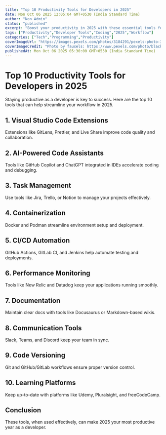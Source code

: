 ```yaml
---
title: "Top 10 Productivity Tools for Developers in 2025"
date: Mon Oct 06 2025 12:05:04 GMT+0530 (India Standard Time)
author: "Non Admin"
status: "published"
excerpt: "Boost your productivity in 2025 with these essential tools for developers."
tags: ["Productivity","Developer Tools","Coding","2025","Workflow"]
categories: ["Tech","Programming","Productivity"]
coverImageUrl: "https://images.pexels.com/photos/3184291/pexels-photo-3184291.jpeg"
coverImageCredit: "Photo by fauxels: https://www.pexels.com/photo/black-laptop-computer-3184291/"
publishedAt: Mon Oct 06 2025 05:30:00 GMT+0530 (India Standard Time)
---
```


<h1>Top 10 Productivity Tools for Developers in 2025</h1>

<p>Staying productive as a developer is key to success. Here are the top 10 tools that can help streamline your workflow in 2025.</p>

<h2>1. Visual Studio Code Extensions</h2>
<p>Extensions like GitLens, Prettier, and Live Share improve code quality and collaboration.</p>

<h2>2. AI-Powered Code Assistants</h2>
<p>Tools like GitHub Copilot and ChatGPT integrated in IDEs accelerate coding and debugging.</p>

<h2>3. Task Management</h2>
<p>Use tools like Jira, Trello, or Notion to manage your projects effectively.</p>

<h2>4. Containerization</h2>
<p>Docker and Podman streamline environment setup and deployment.</p>

<h2>5. CI/CD Automation</h2>
<p>GitHub Actions, GitLab CI, and Jenkins help automate testing and deployments.</p>

<h2>6. Performance Monitoring</h2>
<p>Tools like New Relic and Datadog keep your applications running smoothly.</p>

<h2>7. Documentation</h2>
<p>Maintain clear docs with tools like Docusaurus or Markdown-based wikis.</p>

<h2>8. Communication Tools</h2>
<p>Slack, Teams, and Discord keep your team in sync.</p>

<h2>9. Code Versioning</h2>
<p>Git and GitHub/GitLab workflows ensure proper version control.</p>

<h2>10. Learning Platforms</h2>
<p>Keep up-to-date with platforms like Udemy, Pluralsight, and freeCodeCamp.</p>

<h2>Conclusion</h2>
<p>These tools, when used effectively, can make 2025 your most productive year as a developer.</p>
